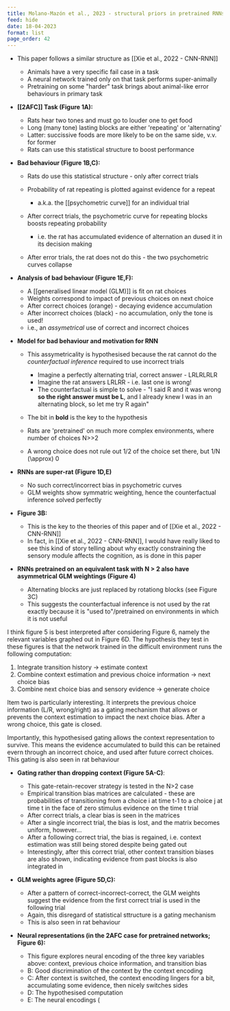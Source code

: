 ```yaml
---
title: Molano-Mazón et al., 2023 - structural priors in pretrained RNNs
feed: hide
date: 18-04-2023
format: list
page_order: 42
---
```



- This paper follows a similar structure as [[Xie et al., 2022 - CNN-RNN]]
	- Animals have a very specific fail case in a task
	- A neural network trained only on that task performs super-animally
	- Pretraining on some "harder" task brings about animal-like error behaviours in primary task

- **[[2AFC]] Task (Figure 1A):**
	- Rats hear two tones and must go to louder one to get food
	- Long (many tone) lasting blocks are either 'repeating' or 'alternating'
	- Latter: succissive foods are more likely to be on the same side, v.v. for former
	- Rats can use this statistical structure to boost performance

- **Bad behaviour (Figure 1B,C):**
	- Rats do use this statistical structure - only after correct trials
	- Probability of rat repeating is plotted against evidence for a repeat
		- a.k.a. the [[psychometric curve]] for an individual trial
		
	- After correct trials, the psychometric curve for repeating blocks boosts repeating probability
		- i.e. the rat has accumulated evidence of alternation an dused it in its decision making
		
	- After error trials, the rat does not do this - the two psychometric curves collapse

- **Analysis of bad behaviour (Figure 1E,F):**
	- A [[generalised linear model (GLM)]] is fit on rat choices
	- Weights correspond to impact of previous choices on next choice
	- After correct choices (orange) - decaying evidence accumulation
	- After incorrect choices (black) - no accumulation, only the tone is used!
	- i.e., an *assymetrical* use of correct and incorrect choices

- **Model for bad behaviour and motivation for RNN**
	- This assymetricality is hypothesised because the rat cannot do the *counterfactual inference* required to use incorrect trials
		- Imagine a perfectly alternating trial, correct answer - LRLRLRLR
		- Imagine the rat answers LRLRR - i.e. last one is wrong!
		- The counterfactual is simple to solve - "I said R and it was wrong **so the right answer must be L**, and I already knew I was in an alternating block, so let me try R again"
	
	- The bit in **bold** is the key to the hypothesis
	- Rats are 'pretrained' on much more complex environments, where number of choices  N>>2
	- A wrong choice does not rule out 1/2 of the choice set there, but 1/N  \(\approx\)  0

- **RNNs are super-rat (Figure 1D,E)**
	- No such correct/incorrect bias in psychometric curves
	- GLM weights show symmatric weighting, hence the counterfactual inference solved perfectly

- **Figure 3B:**
	- This is the key to the theories of this paper and of [[Xie et al., 2022 - CNN-RNN]]
	- In fact, in [[Xie et al., 2022 - CNN-RNN]], I would have really liked to see this kind of story telling about why exactly constraining the sensory module affects the cognition, as is done in this paper

- **RNNs pretrained on an equivalent task with N > 2 also have asymmetrical GLM weightings (Figure 4)**
	- Alternating blocks are just replaced by rotationg blocks (see Figure 3C)
	- This suggests the counterfactual inference is not used by the rat exactly because it is "used to"/pretrained on environments in which it is not useful

I think figure 5 is best interpreted after considering Figure 6, namely the relevant variables graphed out in Figure 6D. The hypothesis they test in these figures is that the network trained in the difficult environment runs the following computation:
1. Integrate transition history -> estimate context
2. Combine context estimation and previous choice information -> next choice bias
3. Combine next choice bias and sensory evidence -> generate choice

Item two is particularly interesting. It interprets the previous choice information (L/R, wrong/right) as a gating mechanism that allows or prevents the context estimation to impact the next choice bias. After a wrong choice, this gate is closed.

Importantly, this hypothesised gating allows the context representation to survive. This means the evidence accumulated to build this can be retained evern through an incorrect choice, and used after future correct choices. This gating is also seen in rat behaviour

- **Gating rather than dropping context (Figure 5A-C)**:
	- This gate-retain-recover strategy is tested in the N>2 case
	- Empirical transition bias matrices are calculated - these are probabilities of transitioning from a choice i at time t-1 to a choice j at time t in the face of zero stimulus evidence on the time t trial
	- After correct trials, a clear bias is seen in the matrices
	- After a single incorrect trial, the bias is lost, and the matrix becomes uniform, however...
	- After a following correct trial, the bias is regained, i.e. context estimation was still being stored despite being gated out
	- Interestingly, after this correct trial, other context transition biases are also shown, indicating evidence from past blocks is also integrated in

- **GLM weights agree (Figure 5D,C):**
	- After a pattern of correct-incorrect-correct, the GLM weights suggest the evidence from the first correct  trial is used in the following trial
	- Again, this disregard of statistical sttructure is a gating mechanism
	- This is also seen in rat behaviour

- **Neural representations (in the 2AFC case for pretrained networks; Figure 6):**
	- This figure explores neural encoding of the three key variables above: context, previous choice information, and transition bias
	- B: Good discrimination of the context by the context encoding
	- C: After context is switched, the context encoding lingers for a bit, accumulating some evidence, then nicely switches sides
	- D: The hypothesised computation
	- E: The neural encodings \(